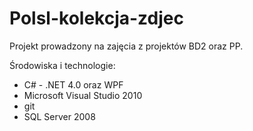 Polsl-kolekcja-zdjec
=====================

Projekt prowadzony na zajęcia z projektów BD2 oraz PP.

Środowiska i technologie:

* C# - .NET 4.0 oraz WPF
* Microsoft Visual Studio 2010 
* git
* SQL Server 2008
